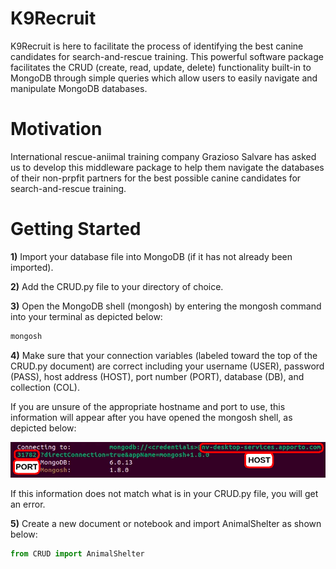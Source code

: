 # K9Recruit

K9Recruit is here to facilitate the process of identifying the best
canine candidates for search-and-rescue training.  This powerful 
software package facilitates the CRUD (create, read, update, delete)
functionality built-in to MongoDB through simple queries which allow 
users to easily navigate and manipulate MongoDB databases. 

# Motivation

International rescue-aniimal training company Grazioso Salvare has 
asked us to develop  this middleware package to help them navigate 
the databases of their non-prpfit partners for the best possible 
canine candidates for search-and-rescue training. 

# Getting Started 

**1)** Import your database file into MongoDB (if it has not already 
been imported).  



**2)** Add the CRUD.py file to your directory of choice.  



**3)** Open the MongoDB shell (mongosh) by entering the mongosh command
into your terminal as depicted below:

```bash
mongosh
```



**4)** Make sure that your connection variables (labeled toward the top 
of the CRUD.py document) are correct including your username (USER), 
password (PASS), host address (HOST), port number (PORT), database 
(DB), and collection (COL).

If you are unsure of the appropriate hostname and port to use,
this information will appear after you have opened the mongosh shell,
as depicted below: 

![host-and-port](images/2-host-and-port.png)

If this information does not match what is in your CRUD.py file, 
you will get an error.  



**5)** Create a new document or notebook and import AnimalShelter as shown 
below:

```python
from CRUD import AnimalShelter
```


